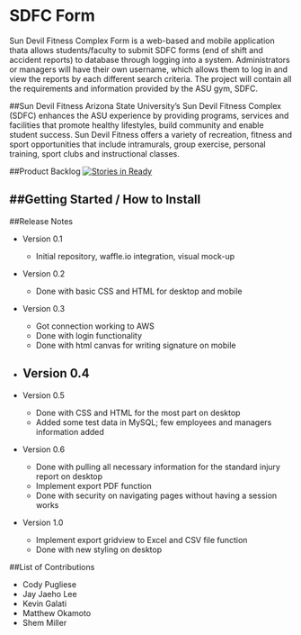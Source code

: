 # SDFC Form
Sun Devil Fitness Complex Form is a web-based and mobile application thata allows students/faculty to submit SDFC forms (end of shift and accident reports) to database through logging into a system. Administrators or managers will have their own username, which allows them to log in and view the reports by each different search criteria. The project will contain all the requirements and information provided by the ASU gym, SDFC.

##Sun Devil Fitness
Arizona State University’s Sun Devil Fitness Complex (SDFC) enhances the ASU experience by providing programs, services and facilities that promote healthy lifestyles, build community and enable student success. Sun Devil Fitness offers a variety of recreation, fitness and sport opportunities that include intramurals, group exercise, personal training, sport clubs and instructional classes.

##Product Backlog
[![Stories in Ready](https://badge.waffle.io/asu-cis-capstone/sdfc.svg?label=ready&title=Ready)](http://waffle.io/asu-cis-capstone/sdfc)

##Getting Started / How to Install
- 

##Release Notes
- Version 0.1
  - Initial repository, waffle.io integration, visual mock-up

- Version 0.2
  - Done with basic CSS and HTML for desktop and mobile
 
- Version 0.3
  - Got connection working to AWS
  - Done with login functionality
  - Done with html canvas for writing signature on mobile

- Version 0.4
  - 

- Version 0.5
  - Done with CSS and HTML for the most part on desktop
  - Added some test data in MySQL; few employees and managers information added

- Version 0.6
  - Done with pulling all necessary information for the standard injury report on desktop
  - Implement export PDF function
  - Done with security on navigating pages without having a session works

- Version 1.0
  - Implement export gridview to Excel and CSV file function
  - Done with new styling on desktop


##List of Contributions
* Cody Pugliese
* Jay Jaeho Lee
* Kevin Galati
* Matthew Okamoto
* Shem Miller
